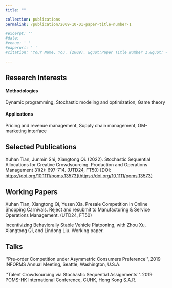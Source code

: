 ```yaml
---
title: ""

collection: publications
permalink: /publication/2009-10-01-paper-title-number-1

#excerpt: ''
#date: 
#venue: ' '
#paperurl: ' '
#citation: 'Your Name, You. (2009). &quot;Paper Title Number 1.&quot; <i>Journal 1</i>. 1(1).'

---
```


## Research Interests 

#### Methodologies

Dynamic programming, Stochastic modeling and optimization, Game theory

#### Applications 

Pricing and revenue management, Supply chain management, OM-marketing interface


## Selected Publications
Xuhan Tian, Junmin Shi, Xiangtong Qi. (2022). Stochastic Sequential Allocations for Creative Crowdsourcing. Production and Operations Management 31(2): 697-714. (UTD24, FT50) [DOI: https://doi.org/10.1111/poms.13573](https://doi.org/10.1111/poms.13573)

## Working Papers 
Xuhan Tian, Xiangtong Qi, Yusen Xia. Presale Competition in Online Shopping Carnivals. Reject and resubmit to Manufacturing & Service Operations Management. ​​(UTD24, FT50) 

Incentivizing Behaviorally Stable Vehicle Platooning, with Zhou Xu, Xiangtong Qi, and Lindong Liu. Working paper.

## Talks 

''Pre-order Competition under Asymmetric Consumers Preference'',  2019 INFORMS Annual Meeting, Seattle, Washington, U.S.A.

''Talent Crowdsourcing via Stochastic Sequential Assignments''. 2019 POMS-HK International Conference, CUHK, Hong Kong S.A.R.

<!--
Recommended citation: Your Name, You. (2009). "Paper Title Number 1." <i>Journal 1</i>. 1(1).
-->
